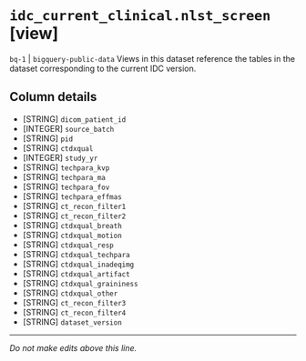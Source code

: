 # `idc_current_clinical.nlst_screen` [view]
`bq-1` | `bigquery-public-data`
Views in this dataset reference the tables in the dataset corresponding to the current IDC version.

## Column details
* [STRING]    `dicom_patient_id`
* [INTEGER]   `source_batch`
* [STRING]    `pid`
* [STRING]    `ctdxqual`
* [INTEGER]   `study_yr`
* [STRING]    `techpara_kvp`
* [STRING]    `techpara_ma`
* [STRING]    `techpara_fov`
* [STRING]    `techpara_effmas`
* [STRING]    `ct_recon_filter1`
* [STRING]    `ct_recon_filter2`
* [STRING]    `ctdxqual_breath`
* [STRING]    `ctdxqual_motion`
* [STRING]    `ctdxqual_resp`
* [STRING]    `ctdxqual_techpara`
* [STRING]    `ctdxqual_inadeqimg`
* [STRING]    `ctdxqual_artifact`
* [STRING]    `ctdxqual_graininess`
* [STRING]    `ctdxqual_other`
* [STRING]    `ct_recon_filter3`
* [STRING]    `ct_recon_filter4`
* [STRING]    `dataset_version`

-------------------------------------------------------------------------------
*Do not make edits above this line.*
